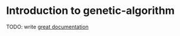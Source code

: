 # Introduction to genetic-algorithm

TODO: write [great documentation](http://jacobian.org/writing/what-to-write/)
